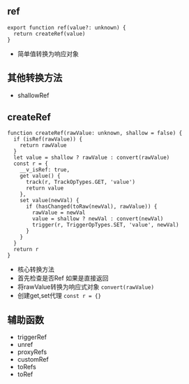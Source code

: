 ## ref
``` 
export function ref(value?: unknown) {
  return createRef(value)
}
```
- 简单值转换为响应对象

## 其他转换方法
- shallowRef

## createRef
``` 
function createRef(rawValue: unknown, shallow = false) {
  if (isRef(rawValue)) {
    return rawValue
  }
  let value = shallow ? rawValue : convert(rawValue)
  const r = {
    __v_isRef: true,
    get value() {
      track(r, TrackOpTypes.GET, 'value')
      return value
    },
    set value(newVal) {
      if (hasChanged(toRaw(newVal), rawValue)) {
        rawValue = newVal
        value = shallow ? newVal : convert(newVal)
        trigger(r, TriggerOpTypes.SET, 'value', newVal)
      }
    }
  }
  return r
}
```
- 核心转换方法
- 首先检查是否Ref 如果是直接返回
- 将rawValue转换为响应式对象 `convert(rawValue)`
- 创建get,set代理 `const r = {}`

## 辅助函数
- triggerRef
- unref
- proxyRefs
- customRef
- toRefs
- toRef
